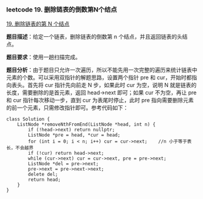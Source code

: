 ### leetcode 19. 删除链表的倒数第N个结点
[19. 删除链表的第 N 个结点](https://leetcode-cn.com/problems/remove-nth-node-from-end-of-list/)

**题目描述**：给定一个链表，删除链表的倒数第 n 个结点，并且返回链表的头结点。

**题目要求**：使用一趟扫描完成。

**题目分析**：由于题目只允许一次遍历，所以不能先用一次完整的遍历来统计链表中元素的个数。可以采用双指针的解题思路，设置两个指针 pre 和 cur，开始时都指向表头。首先将 cur 指针先向前走 N 步，如果此时 cur 为空，说明 N 就是链表的长度，需要删除的是首元素，返回 head->next 即可；如果 cur 不为空，再让 pre 和 cur 指针每次移动一步，直到 cur 为表尾时停止，此时 pre 指向需要删除元素的前一个元素，只需修改指针即可。参考代码如下：

```
class Solution {
    ListNode *removeNthFromEnd(ListNode *head, int n) {
        if (!head->next) return nullptr;
        ListNode *pre = head, *cur = head;
        for (int i = 0; i < n; i++) cur = cur->next;    //n 小于等于表长，不会越界
        if (!cur) return head->next;
        while (cur->next) cur = cur->next, pre = pre->next;
        ListNode *del = pre->next;
        pre->next = pre->next->next;
        delete del;
        return head;
    }
}
```